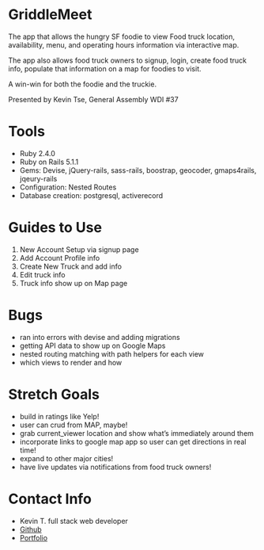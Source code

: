 # GriddleMeet

The app that allows the hungry SF foodie to view Food truck location, availability, menu, and operating hours information via interactive map.

The app also allows food truck owners to signup, login, create food truck info, populate that information on a map for foodies to visit.  

A win-win for both the foodie and the truckie.

Presented by Kevin Tse,
General Assembly WDI #37

# Tools

* Ruby 2.4.0
* Ruby on Rails 5.1.1
* Gems: Devise, jQuery-rails, sass-rails, boostrap, geocoder, gmaps4rails, jqeury-rails
* Configuration: Nested Routes
* Database creation: postgresql, activerecord

# Guides to Use

1. New Account Setup via signup page
2. Add Account Profile info
3. Create New Truck and add info
4. Edit truck info
6. Truck info show up on Map page


# Bugs

* ran into errors with devise and adding migrations
* getting API data to show up on Google Maps
* nested routing matching with path helpers for each view
* which views to render and how

# Stretch Goals

* build in ratings like Yelp!
* user can crud from MAP, maybe!
* grab current_viewer location and show what’s immediately around them
* incorporate links to google map app so user can get directions in real time!
* expand to other major cities!
* have live updates via notifications from food truck owners!

# Contact Info

* Kevin T. full stack web developer
* [Github](https://github.com/kwadrnt)
* [Portfolio](http://kevinbuilt.com/)
